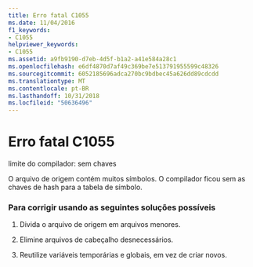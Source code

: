 ```yaml
---
title: Erro fatal C1055
ms.date: 11/04/2016
f1_keywords:
- C1055
helpviewer_keywords:
- C1055
ms.assetid: a9fb9190-d7eb-4d5f-b1a2-a41e584a28c1
ms.openlocfilehash: e6df4870d7af49c369be7e513791955599c48326
ms.sourcegitcommit: 6052185696adca270bc9bdbec45a626dd89cdcdd
ms.translationtype: MT
ms.contentlocale: pt-BR
ms.lasthandoff: 10/31/2018
ms.locfileid: "50636496"
---
```

# <a name="fatal-error-c1055"></a>Erro fatal C1055

limite do compilador: sem chaves

O arquivo de origem contém muitos símbolos. O compilador ficou sem as chaves de hash para a tabela de símbolo.

### <a name="to-fix-by-using-the-following-possible-solutions"></a>Para corrigir usando as seguintes soluções possíveis

1. Divida o arquivo de origem em arquivos menores.

1. Elimine arquivos de cabeçalho desnecessários.

1. Reutilize variáveis temporárias e globais, em vez de criar novos.